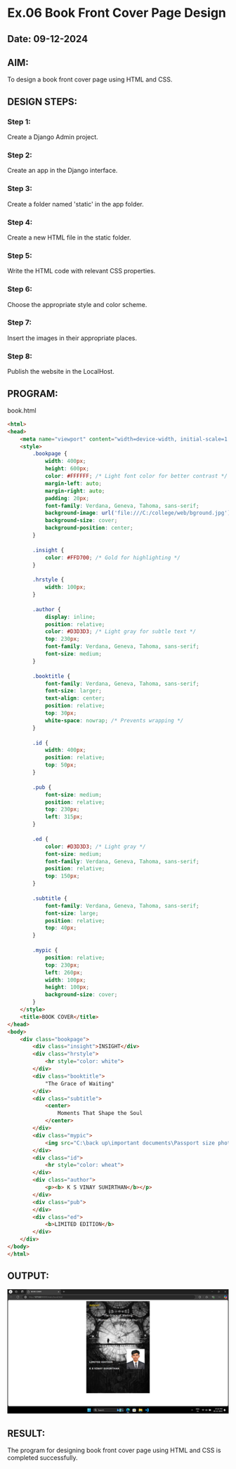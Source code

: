 # Ex.06 Book Front Cover Page Design
## Date: 09-12-2024

## AIM:
To design a book front cover page using HTML and CSS.

## DESIGN STEPS:

### Step 1:
Create a Django Admin project.

### Step 2:
Create an app in the Django interface.

### Step 3:
Create a folder named 'static' in the app folder.

### Step 4:
Create a new HTML file in the static folder.

### Step 5:
Write the HTML code with relevant CSS properties.

### Step 6:
Choose the appropriate style and color scheme.

### Step 7:
Insert the images in their appropriate places.

### Step 8:
Publish the website in the LocalHost.

## PROGRAM:

book.html
```html
<html>
<head>
    <meta name="viewport" content="width=device-width, initial-scale=1.0">
    <style>
        .bookpage {
            width: 400px;
            height: 600px;
            color: #FFFFFF; /* Light font color for better contrast */
            margin-left: auto;
            margin-right: auto;
            padding: 20px;
            font-family: Verdana, Geneva, Tahoma, sans-serif;
            background-image: url('file:///C:/college/web/bground.jpg');
            background-size: cover;
            background-position: center;
        }

        .insight {
            color: #FFD700; /* Gold for highlighting */
        }

        .hrstyle {
            width: 100px;
        }

        .author {
            display: inline;
            position: relative;
            color: #D3D3D3; /* Light gray for subtle text */
            top: 230px;
            font-family: Verdana, Geneva, Tahoma, sans-serif;
            font-size: medium;
        }

        .booktitle {
            font-family: Verdana, Geneva, Tahoma, sans-serif;
            font-size: larger;
            text-align: center;
            position: relative;
            top: 30px;
            white-space: nowrap; /* Prevents wrapping */
        }

        .id {
            width: 400px;
            position: relative;
            top: 50px;
        }

        .pub {
            font-size: medium;
            position: relative;
            top: 230px;
            left: 315px;
        }

        .ed {
            color: #D3D3D3; /* Light gray */
            font-size: medium;
            font-family: Verdana, Geneva, Tahoma, sans-serif;
            position: relative;
            top: 150px;
        }

        .subtitle {
            font-family: Verdana, Geneva, Tahoma, sans-serif;
            font-size: large;
            position: relative;
            top: 40px;
        }

        .mypic {
            position: relative;
            top: 230px;
            left: 260px;
            width: 100px;
            height: 100px;
            background-size: cover;
        }
    </style>
    <title>BOOK COVER</title>
</head>
<body>
    <div class="bookpage">
        <div class="insight">INSIGHT</div>
        <div class="hrstyle">
            <hr style="color: white">
        </div>
        <div class="booktitle">
            "The Grace of Waiting"
        </div>
        <div class="subtitle">
            <center>
                Moments That Shape the Soul
            </center>
        </div>
        <div class="mypic">
            <img src="C:\back up\important documents\Passport size photo.jpg" width="125" height="140" alt="">
        </div>
        <div class="id">
            <hr style="color: wheat">
        </div>
        <div class="author">
            <p><b> K S VINAY SUHIRTHAN</b></p>
        </div>
        <div class="pub">
        </div>
        <div class="ed">
            <b>LIMITED EDITION</b>
        </div>
    </div>
</body>
</html>

```
## OUTPUT:

![alt text](<Screenshot 2024-12-09 192051.png>)
## RESULT:
The program for designing book front cover page using HTML and CSS is completed successfully.
